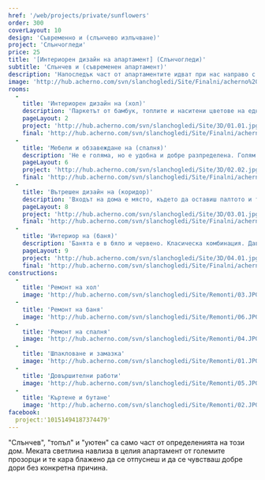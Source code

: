 ```yaml
---
href: '/web/projects/private/sunflowers' 
order: 300
coverLayout: 10
design: 'Съвременно и (слънчево излъчване)'
project: 'Слънчогледи'
price: 25
title: '[Интериорен дизайн на апартамент] (Слънчогледи)'
subtitle: 'Слънчев и (съвременен апартамент)'
description: 'Напоследък част от апартаментите идват при нас направо с името си. Слънчогледи е един от тях. Решихме, че това ще е идеалното име за слънчеви хора и слънчев апартамент.'
image: 'http://hub.acherno.com/svn/slanchogledi/Site/Finalni/acherno%20(1).jpg'
rooms:
  -
    title: 'Интериорен дизайн на (хол)'
    description: 'Паркетът от бамбук, топлите и наситени цветове на една от стените и на част от мебелите придават на обстановката лекота и неангажираност. Светлите тонове добавят приятен контраст към цялостния интериор. '
    pageLayout: 2
    project: 'http://hub.acherno.com/svn/slanchogledi/Site/3D/01.01.jpg'
    final: 'http://hub.acherno.com/svn/slanchogledi/Site/Finalni/acherno%20(2).jpg'
  -
    title: 'Мебели и обзавеждане на (спалня)'
    description: 'Не е голяма, но е удобна и добре разпределена. Голям гардероб, място за книги, висок скрин, мека табла и удобни лампи за четене. Меките и ненаситени тонове създават приятна обстановка, в която може лесно да се отпуснеш и да поспиш или просто да почетеш любимата си книга '
    pageLayout: 6
    project: 'http://hub.acherno.com/svn/slanchogledi/Site/3D/02.02.jpg'
    final: 'http://hub.acherno.com/svn/slanchogledi/Site/Finalni/acherno%20(6).jpg'
  -
    title: 'Вътрешен дизайн на (коридор)'
    description: 'Входът на дома е място, където да оставиш палтото и тежката си чанта след дългия работен ден, да събуеш обувките си, да нахлузиш меките си пантофи и да се потопиш в спокойния си, сигурен дом. '
    pageLayout: 8
    project: 'http://hub.acherno.com/svn/slanchogledi/Site/3D/03.01.jpg'
    final: 'http://hub.acherno.com/svn/slanchogledi/Site/Finalni/acherno%20(12).jpg'
  -
    title: 'Интериор на (баня)'
    description: 'Банята е в бяло и червено. Класическа комбинация. Дава ти заряда, от който имаш нужда, в началото на деня и те ободрява в неговия край. Снабдена е с малка и компактна вана за неделните следобеди и удобно място за бърз душ. За да се получи това, се наложи да разбием няколко стени, пренаредихме малко нови, за да разширим наличната баня и да намерим място за всичко необходимо. '
    pageLayout: 9
    project: 'http://hub.acherno.com/svn/slanchogledi/Site/3D/04.01.jpg'
    final: 'http://hub.acherno.com/svn/slanchogledi/Site/Finalni/acherno%20(8).jpg'
constructions:
  - 
    title: 'Ремонт на хол'
    image: 'http://hub.acherno.com/svn/slanchogledi/Site/Remonti/03.JPG'
  - 
    title: 'Ремонт на баня'
    image: 'http://hub.acherno.com/svn/slanchogledi/Site/Remonti/06.JPG'
  - 
    title: 'Ремонт на спалня'
    image: 'http://hub.acherno.com/svn/slanchogledi/Site/Remonti/04.JPG'
  - 
    title: 'Шпакловане и замазка'
    image: 'http://hub.acherno.com/svn/slanchogledi/Site/Remonti/01.JPG'
  - 
    title: 'Довършителни работи'
    image: 'http://hub.acherno.com/svn/slanchogledi/Site/Remonti/05.JPG'
  - 
    title: 'Къртене и бутане'
    image: 'http://hub.acherno.com/svn/slanchogledi/Site/Remonti/02.JPG'
facebook:
  project:'10151494187374479'
---
```

"Слънчев", "топъл" и "уютен" са само част от определенията на този дом. Меката светлина навлиза в целия апартамент от големите прозорци и те кара блажено да се отпуснеш и да се чувстваш добре дори без конкретна причина.
